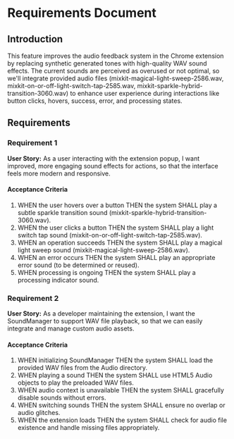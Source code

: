 
# Requirements Document

## Introduction

This feature improves the audio feedback system in the Chrome extension by replacing synthetic generated tones with high-quality WAV sound effects. The current sounds are perceived as overused or not optimal, so we'll integrate provided audio files (mixkit-magical-light-sweep-2586.wav, mixkit-on-or-off-light-switch-tap-2585.wav, mixkit-sparkle-hybrid-transition-3060.wav) to enhance user experience during interactions like button clicks, hovers, success, error, and processing states.

## Requirements

### Requirement 1

**User Story:** As a user interacting with the extension popup, I want improved, more engaging sound effects for actions, so that the interface feels more modern and responsive.

#### Acceptance Criteria

1. WHEN the user hovers over a button THEN the system SHALL play a subtle sparkle transition sound (mixkit-sparkle-hybrid-transition-3060.wav).
2. WHEN the user clicks a button THEN the system SHALL play a light switch tap sound (mixkit-on-or-off-light-switch-tap-2585.wav).
3. WHEN an operation succeeds THEN the system SHALL play a magical light sweep sound (mixkit-magical-light-sweep-2586.wav).
4. WHEN an error occurs THEN the system SHALL play an appropriate error sound (to be determined or reused).
5. WHEN processing is ongoing THEN the system SHALL play a processing indicator sound.

### Requirement 2

**User Story:** As a developer maintaining the extension, I want the SoundManager to support WAV file playback, so that we can easily integrate and manage custom audio assets.

#### Acceptance Criteria

1. WHEN initializing SoundManager THEN the system SHALL load the provided WAV files from the Audio directory.
2. WHEN playing a sound THEN the system SHALL use HTML5 Audio objects to play the preloaded WAV files.
3. WHEN audio context is unavailable THEN the system SHALL gracefully disable sounds without errors.
4. WHEN switching sounds THEN the system SHALL ensure no overlap or audio glitches.
5. WHEN the extension loads THEN the system SHALL check for audio file existence and handle missing files appropriately. 
